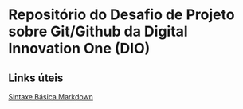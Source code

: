 # Repositório do Desafio de Projeto sobre Git/Github da Digital Innovation One (DIO)
## Links úteis
[Sintaxe Básica Markdown](https://www.markdownguide.org/basic-syntax)


